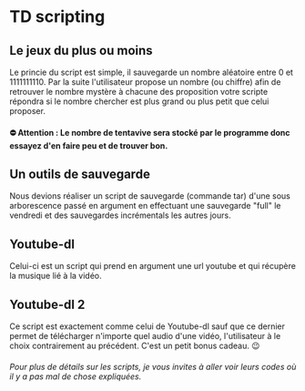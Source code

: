 # TD scripting

## Le jeux du plus ou moins

Le princie du script est simple, il sauvegarde un nombre aléatoire entre 0 et 1111111110. Par la suite l'utilisateur propose un nombre (ou chiffre) afin de retrouver le nombre mystère à chacune des proposition votre scripte répondra si le nombre chercher est plus grand ou plus petit que celui proposer.  

#### ⛔ Attention : Le nombre de tentavive sera stocké par le programme donc essayez d'en faire peu et de trouver bon.

## Un outils de sauvegarde

Nous devions réaliser un script de sauvegarde (commande tar) d'une sous arborescence passé en argument en effectuant une sauvegarde "full" le vendredi et des sauvegardes incrémentals les autres jours.

## Youtube-dl

Celui-ci est un script qui prend en argument une url youtube et qui récupère la musique lié à la vidéo.

## Youtube-dl 2

Ce script est exactement comme celui de Youtube-dl sauf que ce dernier permet de télécharger n'importe quel audio d'une vidéo, l'utilisateur à le choix contrairement au précédent. C'est un petit bonus cadeau. 😉  

###### Pour plus de détails sur les scripts, je vous invites à aller voir leurs codes où il y a pas mal de chose expliquées.
